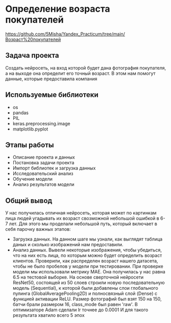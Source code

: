 # Определение возраста покупателей
https://github.com/5Misha/Yandex_Practicum/tree/main/Возраст%20покупателей

## Задача проекта
Создать нейросеть, на вход которой будет дана фотография покупателя, а на выходе она определит его точный возраст. В этом нам помогут данные, которые предоставила компания

## Используемые библиотеки
* os
* pandas
* PIL
* keras.preprocessing.image 
* matplotlib.pyplot

## Этапы работы
* Описание проекта и данных
* Постановка задачи проекта
* Импорт библиотек и загрузка данных
* Исследовательский анализ
* Обучение модели
* Анализ результатов модели

## Общий вывод
У нас получилась отличная нейросеть, которая может по картинкам лица людей угадывать их возраст свозможной небольшой ошибкой в 6-7 лет. Для этого мы проделали небольшой путь, который включает в себя парочку важных этапов:
* Загрузка данных. На данном шаге мы узнали, как выглядят таблица даных и сколько изображений нам предоставили.
* Анализ данных. Вывели некоторые изображения, чтобы убедиться, что на них есть лица, по которым можно будет определить возраст клиентов. Проверили, как распределен возраст нашего датасета, чтобы не было пробелов у модели при тестировании.
  При проверке модели мы использовали метрику MAE. Она получилась у нас равна 6.5 на тестовой выборке. На основе сверточной нейросети ResNet50, состоящей из 50 слоев строили новую последовательную модель (Sequential), к которой были добавлены слои глобального пулинга (GlobalAveragePooling2D) и полносвязный слой (Dense) с функцией активации ReLU. Размер фотографий был взят 150 на 150, батчи брали размером 16, class_mode был равен 'raw'. В оптимизаторе Adam сделали lr точнее до 0.0001 И для такого результата хватило всего 5 эпох
